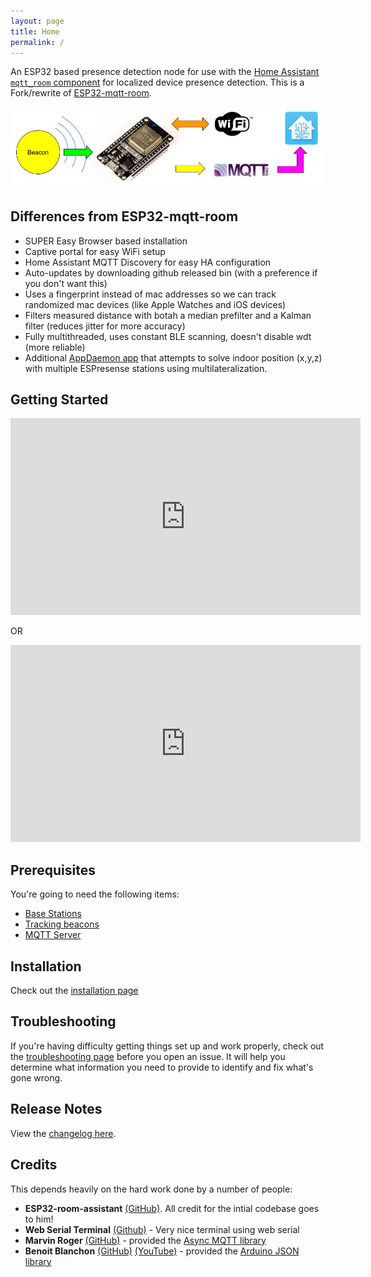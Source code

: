 ```yaml
---
layout: page
title: Home
permalink: /
---
```


An ESP32 based presence detection node for use with the [Home Assistant](https://www.home-assistant.io/) [`mqtt_room` component](https://www.home-assistant.io/components/sensor.mqtt_room/) for localized device presence detection. This is a Fork/rewrite of [ESP32-mqtt-room](https://jptrsn.github.io/ESP32-mqtt-room).

![Beacon Flow](./images/beacon_flow.jpg)

## Differences from ESP32-mqtt-room

* SUPER Easy Browser based installation
* Captive portal for easy WiFi setup
* Home Assistant MQTT Discovery for easy HA configuration
* Auto-updates by downloading github released bin (with a preference if you don't want this)
* Uses a fingerprint instead of mac addresses so we can track randomized mac devices (like Apple Watches and iOS devices)
* Filters measured distance with botah a median prefilter and a Kalman filter (reduces jitter for more accuracy)
* Fully multithreaded, uses constant BLE scanning, doesn't disable wdt (more reliable)
* Additional [AppDaemon app](https://github.com/ESPresense/ad-espresense-ips) that attempts to solve indoor position (x,y,z) with multiple ESPresense stations using multilateralization.

## Getting Started

<iframe width="560" height="315" src="https://www.youtube.com/embed/7bfW_6130To" title="YouTube video player" frameborder="0" allow="accelerometer; autoplay; clipboard-write; encrypted-media; gyroscope; picture-in-picture" allowfullscreen></iframe>

OR

<iframe width="560" height="315" src="https://www.youtube.com/embed/p7C2QvmsM8M" title="YouTube video player" frameborder="0" allow="accelerometer; autoplay; clipboard-write; encrypted-media; gyroscope; picture-in-picture" allowfullscreen></iframe>

## Prerequisites

You're going to need the following items:

* [Base Stations](./hardware)
* [Tracking beacons](./beacons)
* [MQTT Server](https://mosquitto.org/)

## Installation

Check out the [installation page](install)

## Troubleshooting

If you're having difficulty getting things set up and work properly, check out the [troubleshooting page](/troubleshooting) before you open an issue. It will help you determine what information you need to provide to identify and fix what's gone wrong.

## Release Notes

View the [changelog here](https://github.com/ESPresense/ESPresense/blob/master/CHANGELOG.md).

## Credits

This depends heavily on the hard work done by a number of people:

* **ESP32-room-assistant** [(GitHub)](https://jptrsn.github.io/ESP32-mqtt-room/index.html#credits).  All credit for the intial codebase goes to him!
* **Web Serial Terminal** [(Github)](https://github.com/rafaelaroca/web-serial-terminal) - Very nice terminal using web serial
* **Marvin Roger** [(GitHub)](https://github.com/marvinroger) - provided the [Async MQTT library](http://marvinroger.viewdocs.io/async-mqtt-client/)
* **Benoit Blanchon** [(GitHub)](https://github.com/bblanchon) [(YouTube)](https://www.youtube.com/channel/UC8HZRqN4wfytHfRGMLUQWkQ) - provided the [Arduino JSON library](https://arduinojson.org/)
